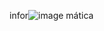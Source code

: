  infor![image](https://github.com/Andersoncamargo28/inform-tica/assets/162646985/ea9d0332-5bd6-4789-97d7-8dce400f0dd0)
mática 
